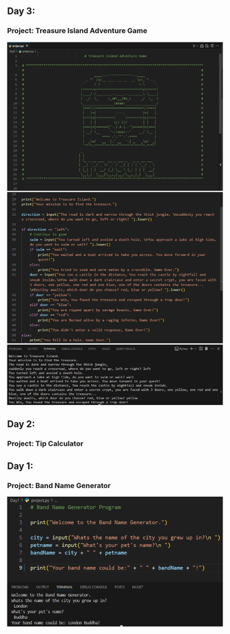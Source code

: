 <h2>Day 3:</h2> 
<h3>Project: Treasure Island Adventure Game</h3>

![Image](/ScreenShots/TreasureIsland.PNG)
![image](/ScreenShots/TreasureIslandLogic.PNG)
![image](/ScreenShots/Terminal.PNG)

<h2>Day 2:</h2> 
<h3>Project: Tip Calculator</h3>

<h2>Day 1:</h2> 
<h3>Project: Band Name Generator</h3>

![Image](Day1/BrandNameGenerator.png)
